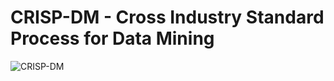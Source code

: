 # CRISP-DM - Cross Industry Standard Process for Data Mining


![CRISP-DM](https://statistik-dresden.de/wp-content/uploads/2012/04/CRISP-DM_Process_Diagram1.png)
